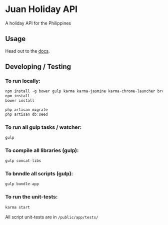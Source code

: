 Juan Holiday API
======

A holiday API for the Philippines 

## Usage ##

Head out to the [docs](http://juanholiday.sourcescript.ph/).

## Developing / Testing ##

### To run locally: ###

```javascript
npm install -g bower gulp karma karma-jasmine karma-chrome-launcher browserify browserify vinyl-source-stream
npm install
bower install

php artisan migrate
php artisan db:seed
````

### To run all gulp tasks / watcher: ###

```javascript
gulp
```

### To compile all libraries (gulp): ###

```javascript
gulp concat-libs
```

### To bnndle all scripts (gulp): ###

```javascript
gulp bundle-app
```

### To run the unit-tests: ###

```javascript
karma start
```

All script unit-tests are in ```/public/app/tests/```
